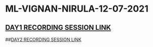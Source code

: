 # ML-VIGNAN-NIRULA-12-07-2021

## [DAY1 RECORDING SESSION LINK](https://transcripts.gotomeeting.com/#/s/a2f3c630d8efbc684474790d155e38a0c0ff97989c62825e47be60242895d02c)

##[DAY2 RECORDING SESSION LINK](https://transcripts.gotomeeting.com/#/s/a158e0f1fb216caab85f7a96eb35f44a5716ffee25c0c9b76eded58096ec86d1)
